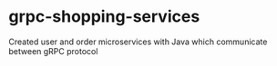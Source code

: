 # grpc-shopping-services
Created user and order microservices with Java which communicate between gRPC protocol
